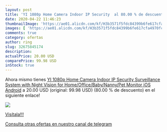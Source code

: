 ```yaml
---
layout: post
title: 'YI 1080p Home Camera Indoor IP Security  al 80.00 % de descuento'
date: 2020-04-22 11:46:23
thumbnailImage: 'https://ae01.alicdn.com/kf/H3b3571f5fdc84399b6fe617cfa4970fcJ/YI-1080p-Home-Camera-Indoor-IP-Security-Surveillance-System-with-Night-Vision-for-Home-Office-Baby.jpg_350x350._SL200_.jpg'
images: [ 'https://ae01.alicdn.com/kf/H3b3571f5fdc84399b6fe617cfa4970fcJ/YI-1080p-Home-Camera-Indoor-IP-Security-Surveillance-System-with-Night-Vision-for-Home-Office-Baby.jpg_350x350._SL200_.jpg' ]
comments: true
category: ofertas
author: ring
slug: 32675845174
description:
actualPrice: 20.00 USD
comparePrice: 99.98 USD
inStock: true
---
```


Ahora mismo tienes [YI 1080p Home Camera Indoor IP Security Surveillance System with Night Vision for Home/Office/Baby/Nanny/Pet Monitor iOS Android](https://www.amazon.com/dp/32675845174/?tag=redken08-20) a 20.00 USD (original: 99.98 USD) (80.00 %  de descuento) en el siguiente enlace!

[![](https://ae01.alicdn.com/kf/H3b3571f5fdc84399b6fe617cfa4970fcJ/YI-1080p-Home-Camera-Indoor-IP-Security-Surveillance-System-with-Night-Vision-for-Home-Office-Baby.jpg_350x350._SL200_.jpg)](https://www.amazon.com/dp/32675845174/?tag=redken08-20)

[Visítala!!!](https://www.amazon.com/dp/32675845174/?tag=redken08-20)

[Consulta otras ofertas en nuestro canal de telegram](https://t.me/s/ofertas25)
